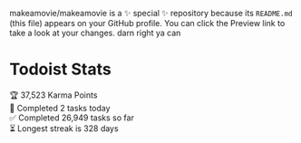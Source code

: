 makeamovie/makeamovie is a ✨ special ✨ repository because its `README.md` (this file) appears on your GitHub profile.
You can click the Preview link to take a look at your changes. darn right ya can

# Todoist Stats

<!-- TODO-IST:START -->
🏆  37,523 Karma Points           
🌸  Completed 2 tasks today           
✅  Completed 26,949 tasks so far           
⏳  Longest streak is 328 days
<!-- TODO-IST:END -->